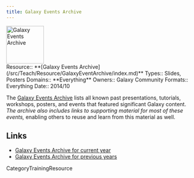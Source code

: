 ```yaml
---
title: Galaxy Events Archive
---
```

<div class='center'>
<a href='/Events#past_events'><img src='/Images/Logos/galaxyLogoTrimmed.png' alt='Galaxy Events Archive' height="100" /></a>
</div>





<div class='deploymentbox'>
 Resource:: **[Galaxy Events Archive](/src/Teach/Resource/GalaxyEventArchive/index.md)**
 Types:: Slides, Posters
 Domains:: **Everything** 
 Owners:: Galaxy Community
 Formats:: Everything  
 Date:: 2014/10 
</div>

The [Galaxy Events Archive](/Events#past_events) lists all known past presentations, tutorials, workshops, posters, and events that featured significant Galaxy content.  *The archive also includes links to supporting material for most of these events,* enabling others to reuse and learn from this material as well.  


## Links

* [Galaxy Events Archive for current year](/Events#past_events)
* [Galaxy Events Archive for previous years](/src/Events/Archive/index.md)

CategoryTrainingResource
